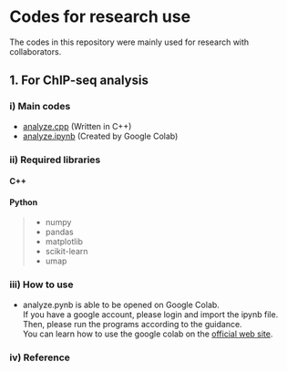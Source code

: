 # Codes for research use

The codes in this repository were mainly used for research with collaborators.

## 1. For ChIP-seq analysis
### i) Main codes
* [analyze.cpp]() (Written in C++)
* [analyze.ipynb]() (Created by Google Colab)

### ii) Required libraries
#### C++
#### Python
>* numpy
>* pandas
>* matplotlib
>* scikit-learn
>* umap

### iii) How to use
* analyze.pynb is able to be opened on Google Colab.  
If you have a google account, please login and import the ipynb file. Then, please run the programs according to the guidance.  
You can learn how to use the google colab on the [official web site](https://colab.research.google.com/notebooks/welcome.ipynb).  

### iv) Reference

